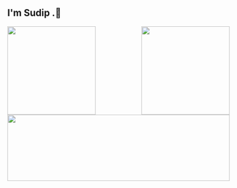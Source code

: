 ## I'm Sudip .👋 

<div style="display: flex; justify-content: space-between;">
  <a href="https://github.com/Isudipsubedi/github-readme-stats">
    <img src="https://github-readme-stats.vercel.app/api?username=Isudipsubedi&show_icons=true&theme=radical" style="height: 200px; width: auto;" />
  </a>
  <a href="https://github.com/Isudipsubedi/github-readme-stats">
    <img src="https://github-readme-stats.vercel.app/api/top-langs/?username=Isudipsubedi&layout=compact&langs_count=8&theme=radical" style="height: 200px; width: auto;" />
  </a>
</div>




<a href="https://git.io/streak-stats">
  <img src="https://streak-stats.demolab.com/?user=IsudipSubedi&theme=dark" style="height: 150px; width: 100%;" />
</a>
